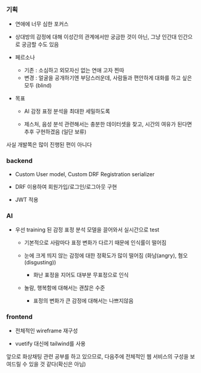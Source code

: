 ### 기획

- 연애에 너무 심한 포커스
- 상대방의 감정에 대해 이성간의 관계에서만 궁금한 것이 아닌, 그냥 인간대 인간으로 궁금할 수도 있음
- 페르소나
  - 기존 : 소심하고 외모자신 없는 연애 고자 찐따
  - 변경 : 얼굴을 공개하기엔 부담스러운데, 사람들과 편안하게 대화를 하고 싶은 모두 (blind)

- 목표

  - AI 감정 표정 분석을 최대한 세밀하도록

  - 제스처, 음성 분석 관련해서는 충분한 데이터셋을 찾고, 시간의 여유가 된다면 추후 구현하겠음 (일단 보류)

사실 개발쪽은 많이 진행된 편이 아니다

### backend

- Custom User model, Custom DRF Registration serializer

- DRF 이용하여 회원가입/로그인/로그아웃 구현
- JWT 적용



### AI

- 우선 training 된 감정 표정 분석 모델을 끌어와서 실시간으로 test

  - 기본적으로 사람마다 표정 변화가 다르기 때문에 인식률이 떨어짐

  - 눈에 크게 띄지 않는 감정에 대한 정확도가 많이 떨어짐 (화남(angry), 혐오(disgusting))
    - 화난 표정을 지어도 대부분 무표정으로 인식
  - 놀람, 행복함에 대해서는 괜찮은 수준
    - 표정의 변화가 큰 감정에 대해서는 나쁘지않음

  

### frontend

- 전체적인 wireframe 재구성

- vuetify 대신에 tailwind를 사용



앞으로 화상채팅 관련 공부를 하고 있으므로, 다음주에 전체적인 웹 서비스의 구성을 보여드릴 수 있을 것 같다(확신은 아님)